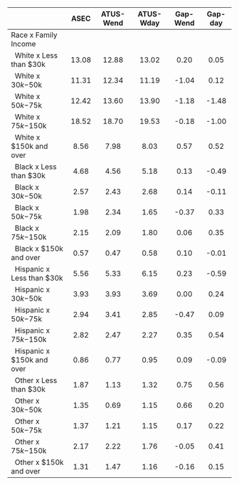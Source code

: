 
|                      |         ASEC |    ATUS-Wend |    ATUS-Wday |     Gap-Wend |      Gap-day |
| -------------------- | :----------: | :----------: | :----------: | :----------: | :----------: |
| Race x Family Income |              |              |              |              |              |
| &nbsp;&nbsp;White x Less than $30k |        13.08 |        12.88 |        13.02 |         0.20 |         0.05 |
| &nbsp;&nbsp;White x $30k-$50k |        11.31 |        12.34 |        11.19 |        -1.04 |         0.12 |
| &nbsp;&nbsp;White x $50k-$75k |        12.42 |        13.60 |        13.90 |        -1.18 |        -1.48 |
| &nbsp;&nbsp;White x $75k-$150k |        18.52 |        18.70 |        19.53 |        -0.18 |        -1.00 |
| &nbsp;&nbsp;White x $150k and over |         8.56 |         7.98 |         8.03 |         0.57 |         0.52 |
| &nbsp;&nbsp;Black x Less than $30k |         4.68 |         4.56 |         5.18 |         0.13 |        -0.49 |
| &nbsp;&nbsp;Black x $30k-$50k |         2.57 |         2.43 |         2.68 |         0.14 |        -0.11 |
| &nbsp;&nbsp;Black x $50k-$75k |         1.98 |         2.34 |         1.65 |        -0.37 |         0.33 |
| &nbsp;&nbsp;Black x $75k-$150k |         2.15 |         2.09 |         1.80 |         0.06 |         0.35 |
| &nbsp;&nbsp;Black x $150k and over |         0.57 |         0.47 |         0.58 |         0.10 |        -0.01 |
| &nbsp;&nbsp;Hispanic x Less than $30k |         5.56 |         5.33 |         6.15 |         0.23 |        -0.59 |
| &nbsp;&nbsp;Hispanic x $30k-$50k |         3.93 |         3.93 |         3.69 |         0.00 |         0.24 |
| &nbsp;&nbsp;Hispanic x $50k-$75k |         2.94 |         3.41 |         2.85 |        -0.47 |         0.09 |
| &nbsp;&nbsp;Hispanic x $75k-$150k |         2.82 |         2.47 |         2.27 |         0.35 |         0.54 |
| &nbsp;&nbsp;Hispanic x $150k and over |         0.86 |         0.77 |         0.95 |         0.09 |        -0.09 |
| &nbsp;&nbsp;Other x Less than $30k |         1.87 |         1.13 |         1.32 |         0.75 |         0.56 |
| &nbsp;&nbsp;Other x $30k-$50k |         1.35 |         0.69 |         1.15 |         0.66 |         0.20 |
| &nbsp;&nbsp;Other x $50k-$75k |         1.37 |         1.21 |         1.15 |         0.17 |         0.22 |
| &nbsp;&nbsp;Other x $75k-$150k |         2.17 |         2.22 |         1.76 |        -0.05 |         0.41 |
| &nbsp;&nbsp;Other x $150k and over |         1.31 |         1.47 |         1.16 |        -0.16 |         0.15 |

